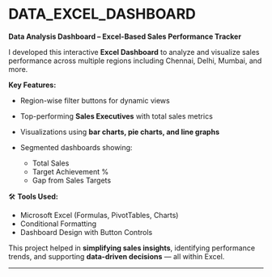 # DATA_EXCEL_DASHBOARD

 **Data Analysis Dashboard – Excel-Based Sales Performance Tracker**

I developed this interactive **Excel Dashboard** to analyze and visualize sales performance across multiple regions including Chennai, Delhi, Mumbai, and more.

 **Key Features:**

* Region-wise filter buttons for dynamic views
* Top-performing **Sales Executives** with total sales metrics
* Visualizations using **bar charts, pie charts, and line graphs**
* Segmented dashboards showing:

  * Total Sales
  * Target Achievement %
  * Gap from Sales Targets

🛠 **Tools Used:**

* Microsoft Excel (Formulas, PivotTables, Charts)
* Conditional Formatting
* Dashboard Design with Button Controls

 This project helped in **simplifying sales insights**, identifying performance trends, and supporting **data-driven decisions** — all within Excel.

---



